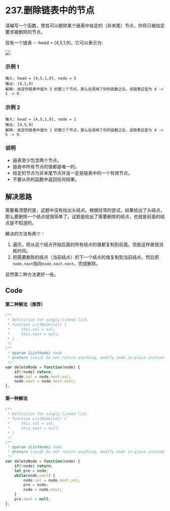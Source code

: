 # 237.删除链表中的节点
请编写一个函数，使其可以删除某个链表中给定的（非末尾）节点，你将只被给定要求被删除的节点。

现有一个链表 -- head = [4,5,1,9]，它可以表示为:

![](https://assets.leetcode-cn.com/aliyun-lc-upload/uploads/2019/01/19/237_example.png)

### 示例 1
```
输入: head = [4,5,1,9], node = 5
输出: [4,1,9]
解释: 给定你链表中值为 5 的第二个节点，那么在调用了你的函数之后，该链表应变为 4 -> 1 -> 9.
```

### 示例 2
```
输入: head = [4,5,1,9], node = 1
输出: [4,5,9]
解释: 给定你链表中值为 1 的第三个节点，那么在调用了你的函数之后，该链表应变为 4 -> 5 -> 9.
```

### 说明
* 链表至少包含两个节点。
* 链表中所有节点的值都是唯一的。
* 给定的节点为非末尾节点并且一定是链表中的一个有效节点。
* 不要从你的函数中返回任何结果。

## 解决思路
需要看清楚的是，这题中没有给出头结点。根据往常的尝试，如果给出了头结点，那么要删除一个结点就很简单了。这题是给出了需要删除的结点，也就是前面的结点是不知道的。

解决的方法有两个：
1. 遍历，把从这个结点开始后面的所有结点的值都复制到前面。但是这样做很消耗时间。
2. 把需要删除的结点（当前结点）的下一个结点的值复制到当前结点，然后把`node.next`指向`node.next.next`，完成删除。

显然第二种方法更好一些。

## Code
#### 第二种解法（推荐）
```js
/**
 * Definition for singly-linked list.
 * function ListNode(val) {
 *     this.val = val;
 *     this.next = null;
 * }
 */
/**
 * @param {ListNode} node
 * @return {void} Do not return anything, modify node in-place instead.
 */
var deleteNode = function(node) {
    if(!node) return;
    node.val = node.next.val;
    node.next = node.next.next;
};
```

#### 第一种解法
```js
/**
 * Definition for singly-linked list.
 * function ListNode(val) {
 *     this.val = val;
 *     this.next = null;
 * }
 */
/**
 * @param {ListNode} node
 * @return {void} Do not return anything, modify node in-place instead.
 */
var deleteNode = function(node) {
    if(!node) return;
    let pre = node;
    while(node.next) {
        node.val = node.next.val;
        pre = node;
        node = node.next;
    }
    pre.next = null;
};
```